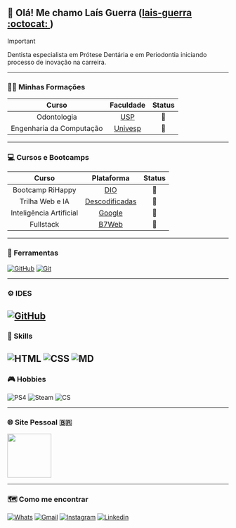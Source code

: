## 👋 Olá! Me chamo Laís Guerra ([lais-guerra :octocat: ](https://github.com/lais-guerra))

> [!IMPORTANT]
> Dentista especialista em Prótese Dentária e em Periodontia iniciando processo de inovação na carreira. 

---
### 👩‍🎓 Minhas Formações

**Curso** | **Faculdade** | **Status**
:---: | :---: | :---:
Odontologia | [USP](https://www1.fob.usp.br/) | 🔋
Engenharia da Computação | [Univesp](https://univesp.br/) | 🪫

---

### 💻 Cursos e Bootcamps

**Curso** | **Plataforma** | **Status**
:---: | :---: | :---:
Bootcamp RiHappy | [DIO](https://www.dio.me/) | 🪫
Trilha Web e IA | [Descodificadas](https://descodificadas.com.br/) | 🪫
Inteligência Artificial | [Google](https://www.googleadservices.com/pagead/aclk?sa=L&ai=DChcSEwj84d6kstyIAxVvQEgAHdw2KgsYABABGgJjZQ&co=1&ase=2&gclid=Cj0KCQjwxsm3BhDrARIsAMtVz6PQlYFWUDjAmb9EiQQtJVxHMrJNQGpOMHYgXewba7OU7jmbo8KBowoaAmjdEALw_wcB&ohost=www.google.com&cid=CAESVeD21F_E0RVRUlZtU1MpCGC340pyzGB5a-9KpiCbSOAxX0AC1Db1GVIaIF7NphLL573V6dR-RkzpXGRdvv_-viYXXmnj5kSZAQ53Uj3CjbiK0FybLH4&sig=AOD64_0HvJ8ucQPkU4HUAzauwsUnDejYVw&q&nis=4&adurl&ved=2ahUKEwjZ9tekstyIAxW0ILkGHckbMG0Q0Qx6BAgKEAE) | 🪫
Fullstack | [B7Web](https://lp.b7web.com.br/fullstack) | 🪫





---

### 🔧 Ferramentas
[![GitHub](https://img.shields.io/badge/GitHub-000?style=flatsquare&logo=github&logoColor=30A3DC)](https://docs.github.com/)
[![Git](https://img.shields.io/badge/Git-000?style=flatsquare&logo=git&logoColor=E94D5F)](https://git-scm.com/doc) 

---

### ⚙️ IDES
[![GitHub](https://img.shields.io/badge/-Visual%20Studio%20Code-333333?style=flat&logo=visual-studio-code&logoColor=007ACC)](https://code.visualstudio.com/)
---
### 📁 Skills
![HTML](https://img.shields.io/badge/HTML5-E34F26?style=flatsquare&logo=html5&logoColor=white)
![CSS](https://img.shields.io/badge/CSS3-1572B6?&style=flatsquare&logo=css3&logoColor=white)
![MD](https://img.shields.io/badge/Markdown-000000?style=flatsquare&logo=markdown&logoColor=white)
---
### 🎮 Hobbies
![PS4](https://img.shields.io/badge/PlayStation-003791?style=flatsquare&logo=playstation&logoColor=white)
![Steam](https://img.shields.io/badge/Steam-000000?style=flatsquare&logo=steam&logoColor=white)
![CS](https://img.shields.io/badge/Counter_Strike-000000?style=flatsquare&logo=counter-strike&logoColor=white) 

---


### 🌐 Site Pessoal 🇧🇷

[<img src="https://laisguerra.com.br/gallery_gen/a456041e3a9085201c7cfe9a6d86cd53_1278x912_fit.png?ts=1726711715" width="100px">](http://laisguerra.com.br)

---
### 🗺️ Como me encontrar

[![Whats](https://img.shields.io/badge/WhatsApp-25D366?style=flatsquare&logo=whatsapp&logoColor=white)](https://api.whatsapp.com/send?phone=5512981412499)
[![Gmail](https://img.shields.io/badge/Gmail-D14836?style=flatsquare&logo=gmail&logoColor=white)](mailto:laismguerra@gmail.com)
[![Instagram](https://img.shields.io/badge/Instagram-E4405F?style=flatsquare&logo=instagram&logoColor=white)](https://www.instagram.com/dra.laisguerra)
[![Linkedin](https://img.shields.io/badge/LinkedIn-0077B5?style=flatsquare&logo=linkedin&logoColor=white)](https://www.linkedin.com/in/laisguerra)

<!--
**lais-guerra/lais-guerra** is a ✨ _special_ ✨ repository because its `README.md` (this file) appears on your GitHub profile.

Here are some ideas to get you started:

- 🔭 I’m currently working on ...
- 🌱 I’m currently learning ...
- 👯 I’m looking to collaborate on ...
- 🤔 I’m looking for help with ...
- 💬 Ask me about ...
- 📫 How to reach me: ...
- 😄 Pronouns: ...
- ⚡ Fun fact: ...
-->
